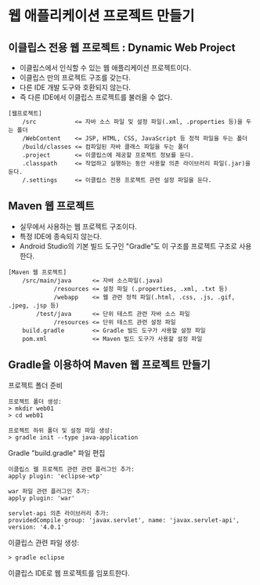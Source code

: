 # 웹 애플리케이션 프로젝트 만들기

## 이클립스 전용 웹 프로젝트 :  Dynamic Web Project
- 이클립스에서 인식할 수 있는 웹 애플리케이션 프로젝트이다. 
- 이클립스 만의 프로젝트 구조를 갖는다.
- 다른 IDE 개발 도구와 호환되지 않는다. 
- 즉 다른 IDE에서 이클립스 프로젝트를 불러올 수 없다. 
```
[웹프로젝트]
    /src           <= 자바 소스 파일 및 설정 파일(.xml, .properties 등)을 두는 폴더
    /WebContent    <= JSP, HTML, CSS, JavaScript 등 정적 파일을 두는 폴더
    /build/classes <= 컴파일된 자바 클래스 파일을 두는 폴더
    .project       <= 이클립스에 제공할 프로젝트 정보를 둔다.
    .classpath     <= 작업하고 실행하는 동안 사용할 의존 라이브러리 파일(.jar)을 둔다.
    /.settings     <= 이클립스 전용 프로젝트 관련 설정 파일을 둔다.
```

## Maven 웹 프로젝트 
- 실무에서 사용하는 웹 프로젝트 구조이다.
- 특정 IDE에 종속되지 않는다.
- Android Studio의 기본 빌드 도구인 "Gradle"도 이 구조를 프로젝트 구조로 사용한다.
```
[Maven 웹 프로젝트]
    /src/main/java      <= 자바 소스파일(.java)
             /resources <= 설정 파일 (.properties, .xml, .txt 등)
             /webapp    <= 웹 관련 정적 파일(.html, .css, .js, .gif, .jpeg, .jsp 등)
        /test/java      <= 단위 테스트 관련 자바 소스 파일
             /resources <= 단위 테스트 관련 설정 파일
    build.gradle        <= Gradle 빌드 도구가 사용할 설정 파일
    pom.xml             <= Maven 빌드 도구가 사용할 설정 파일
```

## Gradle을 이용하여 Maven 웹 프로젝트 만들기
프로젝트 폴더 준비 
```
프로젝트 폴더 생성:
> mkdir web01
> cd web01

프로젝트 하위 폴더 및 설정 파일 생성:
> gradle init --type java-application
```

Gradle "build.gradle" 파일 편집
```
이클립스 웹 프로젝트 관련 관련 플러그인 추가:
apply plugin: 'eclipse-wtp'

war 파일 관련 플러그인 추가:
apply plugin: 'war'

servlet-api 의존 라이브러리 추가:
providedCompile group: 'javax.servlet', name: 'javax.servlet-api', version: '4.0.1'
```

이클립스 관련 파일 생성:
```
> gradle eclipse
```

이클립스 IDE로 웹 프로젝트를 임포트한다.












